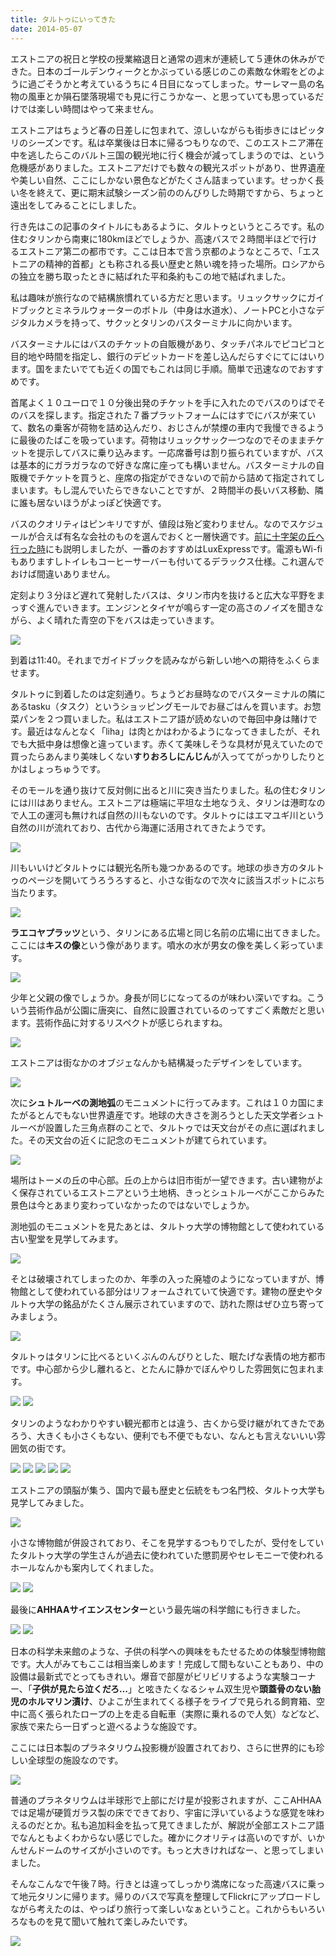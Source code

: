 ```yaml
---
title: タルトゥにいってきた
date: 2014-05-07
---
```


エストニアの祝日と学校の授業縮退日と通常の週末が連続して５連休の休みができた。日本のゴールデンウィークとかぶっている感じのこの素敵な休暇をどのように過ごそうかと考えているうちに４日目になってしまった。サーレマー島の名物の風車とか隕石墜落現場でも見に行こうかなー、と思っていても思っているだけでは楽しい時間はやって来ません。

エストニアはちょうど春の日差しに包まれて、涼しいながらも街歩きにはピッタリのシーズンです。私は卒業後は日本に帰るつもりなので、このエストニア滞在中を逃したらこのバルト三国の観光地に行く機会が減ってしまうのでは、という危機感がありました。エストニアだけでも数々の観光スポットがあり、世界遺産や美しい自然、ここにしかない景色などがたくさん詰まっています。せっかく長い冬を終えて、更に期末試験シーズン前ののんびりした時期ですから、ちょっと遠出をしてみることにしました。

行き先はこの記事のタイトルにもあるように、タルトゥというところです。私の住むタリンから南東に180kmほどでしょうか、高速バスで２時間半ほどで行けるエストニア第二の都市です。ここは日本で言う京都のようなところで、「エストニアの精神的首都」とも称される長い歴史と熱い魂を持った場所。ロシアからの独立を勝ち取ったときに結ばれた平和条約もこの地で結ばれました。

私は趣味が旅行なので結構旅慣れている方だと思います。リュックサックにガイドブックとミネラルウォーターのボトル（中身は水道水）、ノートPCと小さなデジタルカメラを持って、サクッとタリンのバスターミナルに向かいます。

バスターミナルにはバスのチケットの自販機があり、タッチパネルでピコピコと目的地や時間を指定し、銀行のデビットカードを差し込んだらすぐにてにはいります。国をまたいでても近くの国でもこれは同じ手順。簡単で迅速なのでおすすめです。

首尾よく１０ユーロで１０分後出発のチケットを手に入れたのでバスのりばでそのバスを探します。指定された７番プラットフォームにはすでにバスが来ていて、数名の乗客が荷物を詰め込んだり、おじさんが禁煙の車内で我慢できるように最後のたばこを吸っています。荷物はリュックサック一つなのでそのままチケットを提示してバスに乗り込みます。一応席番号は割り振られていますが、バスは基本的にガラガラなので好きな席に座っても構いません。バスターミナルの自販機でチケットを買うと、座席の指定ができないので前から詰めて指定されてしまいます。もし混んでいたらできないことですが、２時間半の長いバス移動、隣に誰も居ないほうがよっぽど快適です。

バスのクオリティはピンキリですが、値段は殆ど変わりません。なのでスケジュールが合えば有名な会社のものを選んでおくと一層快適です。[前に十字架の丘へ行った時](/post/77628228263)にも説明しましたが、一番のおすすめはLuxExpressです。電源もWi-fiもありますしトイレもコーヒーサーバーも付いてるデラックス仕様。これ選んでおけば間違いありません。

定刻より３分ほど遅れて発射したバスは、タリン市内を抜けると広大な平野をまっすぐ進んでいきます。エンジンとタイヤが鳴らす一定の高さのノイズを聞きながら、よく晴れた青空の下をバスは走っていきます。

![](https://photos.xar.sh/13907742650_ebe6819c69_b_d.jpg)

到着は11:40。それまでガイドブックを読みながら新しい地への期待をふくらませます。

タルトゥに到着したのは定刻通り。ちょうどお昼時なのでバスターミナルの隣にあるtasku（タスク）というショッピングモールでお昼ごはんを買います。お惣菜パンを２つ買いました。私はエストニア語が読めないので毎回中身は賭けです。最近はなんとなく「liha」は肉とかはわかるようになってきましたが、それでも大抵中身は想像と違っています。赤くて美味しそうな具材が見えていたので買ったらあんまり美味しくない**すりおろしにんじん**が入っててがっかりしたりとかはしょっちゅうです。

そのモールを通り抜けて反対側に出ると川に突き当たりました。私の住むタリンには川はありません。エストニアは極端に平坦な土地なうえ、タリンは港町なので人工の運河も無ければ自然の川もないのです。タルトゥにはエマユギ川という自然の川が流れており、古代から海運に活用されてきたようです。

![](https://photos.xar.sh/14095742832_e66d84bda1_b_d.jpg)

川もいいけどタルトゥには観光名所も幾つかあるのです。地球の歩き方のタルトゥのページを開いてうろうろすると、小さな街なので次々に該当スポットにぶち当たります。

![](https://photos.xar.sh/14075749446_685bb948d4_b_d.jpg)

**ラエコヤプラッツ**という、タリンにある広場と同じ名前の広場に出てきました。ここには**キスの像**という像があります。噴水の水が男女の像を美しく彩っています。

![](https://photos.xar.sh/13912213957_b3e3412033_b_d.jpg)

少年と父親の像でしょうか。身長が同じになってるのが味わい深いですね。こういう芸術作品が公園に唐突に、自然に設置されているのってすごく素敵だと思います。芸術作品に対するリスペクトが感じられますね。

![](https://photos.xar.sh/14075748516_90d13c1302_b_d.jpg)

エストニアは街なかのオブジェなんかも結構凝ったデザインをしています。

![](https://photos.xar.sh/14075769896_b7f482916e_b_d.jpg)

次に**シュトルーベの測地弧**のモニュメントに行ってみます。これは１０カ国にまたがるとんでもない世界遺産です。地球の大きさを測ろうとした天文学者シュトルーベが設置した三角点群のことで、タルトゥでは天文台がその点に選ばれました。その天文台の近くに記念のモニュメントが建てられています。

![](https://photos.xar.sh/13912220377_0c8f098c2f_b_d.jpg)

場所はトーメの丘の中心部。丘の上からは旧市街が一望できます。古い建物がよく保存されているエストニアという土地柄、きっとシュトルーベがここからみた景色は今とあまり変わっていなかったのではないでしょうか。

測地弧のモニュメントを見たあとは、タルトゥ大学の博物館として使われている古い聖堂を見学してみます。

![](https://photos.xar.sh/14118953813_191b30074d_b_d.jpg)

そとは破壊されてしまったのか、年季の入った廃墟のようになっていますが、博物館として使われている部分はリフォームされていて快適です。建物の歴史やタルトゥ大学の銘品がたくさん展示されていますので、訪れた際はぜひ立ち寄ってみましょう。

![](https://photos.xar.sh/14095763612_82df6b3be1_b_d.jpg)

タルトゥはタリンに比べるといくぶんのんびりとした、眠たげな表情の地方都市です。中心部から少し離れると、とたんに静かでぼんやりした雰囲気に包まれます。

![](https://photos.xar.sh/13912235937_71273099a9_b_d.jpg)
![](https://photos.xar.sh/13912243309_491fdb7ae6_b_d.jpg)

タリンのようなわかりやすい観光都市とは違う、古くから受け継がれてきたであろう、大きくも小さくもない、便利でも不便でもない、なんとも言えないいい雰囲気の街です。

![](https://photos.xar.sh/14095775392_286f8d3a1f_b_d.jpg)
![](https://photos.xar.sh/14099311804_7bf6a8f29e_b_d.jpg)
![](https://photos.xar.sh/13912290910_c25f5babc6_b_d.jpg)
![](https://photos.xar.sh/14095662521_6aaf248170_b_d.jpg)
![](https://photos.xar.sh/13912256279_d1228d2df7_b_d.jpg)

エストニアの頭脳が集う、国内で最も歴史と伝統をもつ名門校、タルトゥ大学も見学してみました。

![](https://photos.xar.sh/14098872745_aaae555df2_b_d.jpg)

小さな博物館が併設されており、そこを見学するつもりでしたが、受付をしていたタルトゥ大学の学生さんが過去に使われていた懲罰房やセレモニーで使われるホールなんかも案内してくれました。

![](https://photos.xar.sh/13912304318_b70c87eb1a_b_d.jpg)
![](https://photos.xar.sh/13912289080_90e3bae410_b_d.jpg)

最後に**AHHAAサイエンスセンター**という最先端の科学館にも行きました。

![](https://photos.xar.sh/14095781692_815903e149_b_d.jpg)
![](https://photos.xar.sh/14099318674_8d6528f5fb_b_d.jpg)

日本の科学未来館のような、子供の科学への興味をもたせるための体験型博物館です。大人がみてもここは相当楽しめます！完成して間もないこともあり、中の設備は最新式でとってもきれい。爆音で部屋がビリビリするような実験コーナー、「**子供が見たら泣くだろ…**」と呟きたくなるシャム双生児や**頭蓋骨のない胎児のホルマリン漬け**、ひよこが生まれてくる様子をライブで見られる飼育箱、空中に高く張られたロープの上を走る自転車（実際に乗れるので人気）などなど、家族で来たら一日ずっと遊べるような施設です。

ここには日本製のプラネタリウム投影機が設置されており、さらに世界的にも珍しい全球型の施設なのです。

![](https://photos.xar.sh/13912308868_51096be9f1_b_d.jpg)

普通のプラネタリウムは半球形で上部にだけ星が投影されますが、ここAHHAAでは足場が硬質ガラス製の床でできており、宇宙に浮いているような感覚を味わえるのだとか。私も追加料金を払って見てきましたが、解説が全部エストニア語でなんともよくわからない感じでした。確かにクオリティは高いのですが、いかんせんドームのサイズが小さいのです。もっと大きければなー、と思ってしまいました。


そんなこんなで午後７時。行きとは違ってしっかり満席になった高速バスに乗って地元タリンに帰ります。帰りのバスで写真を整理してFlickrにアップロードしながら考えたのは、やっぱり旅行って楽しいなぁということ。これからもいろいろなものを見て聞いて触れて楽しみたいです。

![](https://photos.xar.sh/14095797852_f977477ec4_b_d.jpg)

